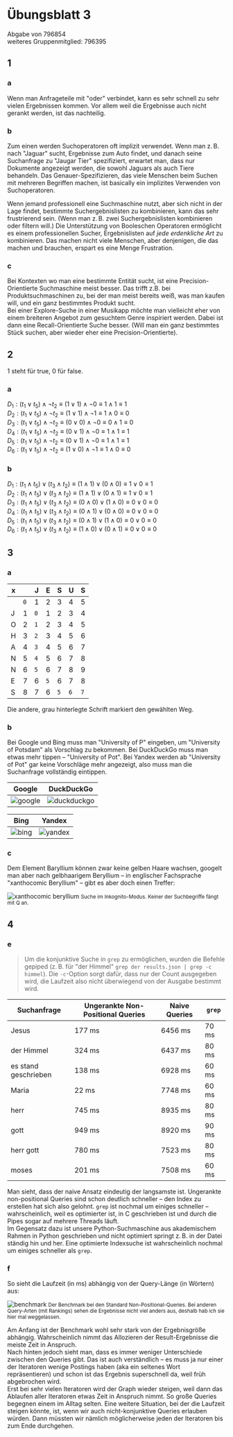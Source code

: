 # Übungsblatt 3

Abgabe von 796854  
weiteres Gruppenmitglied: 796395

## 1

### a

Wenn man Anfrageteile mit "oder" verbindet, kann es sehr schnell zu sehr vielen Ergebnissen kommen. Vor allem weil die Ergebnisse auch nicht gerankt werden, ist das nachteilig.

### b

Zum einen werden Suchoperatoren oft implizit verwendet. Wenn man z. B. nach "Jaguar" sucht, Ergebnisse zum Auto findet, und danach seine Suchanfrage zu "Jaugar Tier" spezifiziert, erwartet man, dass nur Dokumente angezeigt werden, die sowohl Jaguars als auch Tiere behandeln. Das Genauer-Spezifizieren, das viele Menschen beim Suchen mit mehreren Begriffen machen, ist basically ein implizites Verwenden von Suchoperatoren.

Wenn jemand professionell eine Suchmaschine nutzt, aber sich nicht in der Lage findet, bestimmte Suchergebnislisten zu kombinieren, kann das sehr frustrierend sein. (Wenn man z. B. zwei Suchergebnislisten kombinieren oder filtern will.)
Die Unterstützung von Booleschen Operatoren ermöglicht es einem professionellen Sucher, Ergebnislisten auf *jede erdenkliche Art* zu kombinieren. Das machen nicht viele Menschen, aber denjenigen, die das machen und brauchen, erspart es eine Menge Frustration.

### c

Bei Kontexten wo man eine bestimmte Entität sucht, ist eine Precision-Orientierte Suchmaschine meist besser. Das trifft z.B. bei Produktsuchmaschinen zu, bei der man meist bereits weiß, was man kaufen will, und ein ganz bestimmtes Produkt sucht.  
Bei einer Explore-Suche in einer Musikapp möchte man vielleicht eher von einem breiteren Angebot zum gesuchtem Genre inspiriert werden. Dabei ist dann eine Recall-Orientierte Suche besser. (Will man ein ganz bestimmtes Stück suchen, aber wieder eher eine Precision-Orientierte).

## 2

$1$ steht für $\text{true}$, $0$ für $\text{false}$.

### a

$D_1: (t_1 \lor t_5) \land \neg t_2 \equiv
(1 \lor 1) \land \neg 0 \equiv
1 \land 1 \equiv
1$  
$D_2: (t_1 \lor t_5) \land \neg t_2 \equiv
(1 \lor 1) \land \neg 1 \equiv
1 \land 0 \equiv
0$  
$D_3: (t_1 \lor t_5) \land \neg t_2 \equiv
(0 \lor 0) \land \neg 0 \equiv
0 \land 1 \equiv
0$  
$D_4: (t_1 \lor t_5) \land \neg t_2 \equiv
(0 \lor 1) \land \neg 0 \equiv
1 \land 1 \equiv
1$  
$D_5: (t_1 \lor t_5) \land \neg t_2 \equiv
(0 \lor 1) \land \neg 0 \equiv
1 \land 1 \equiv
1$  
$D_6: (t_1 \lor t_5) \land \neg t_2 \equiv
(1 \lor 0) \land \neg 1 \equiv
1 \land 0 \equiv
0$

### b

$D_1: (t_1 \land t_5) \lor (t_3 \land t_2) \equiv
(1 \land 1) \lor (0 \land 0) \equiv
1 \lor 0 \equiv
1$  
$D_2: (t_1 \land t_5) \lor (t_3 \land t_2) \equiv
(1 \land 1) \lor (0 \land 1) \equiv
1 \lor 0 \equiv
1$  
$D_3: (t_1 \land t_5) \lor (t_3 \land t_2) \equiv
(0 \land 0) \lor (1 \land 0) \equiv
0 \lor 0 \equiv
0$  
$D_4: (t_1 \land t_5) \lor (t_3 \land t_2) \equiv
(0 \land 1) \lor (0 \land 0) \equiv
0 \lor 0 \equiv
0$  
$D_5: (t_1 \land t_5) \lor (t_3 \land t_2) \equiv
(0 \land 1) \lor (1 \land 0) \equiv
0 \lor 0 \equiv
0$  
$D_6: (t_1 \land t_5) \lor (t_3 \land t_2) \equiv
(1 \land 0) \lor (0 \land 1) \equiv
0 \lor 0 \equiv
0$  

## 3

### a

| x   |     | J   | E   | S   | U   | S   |
| --- | --- | --- | --- | --- | --- | --- |
|     | `0` | 1   | 2   | 3   | 4   | 5   |
| J   | 1   | `0` | 1   | 2   | 3   | 4   |
| O   | 2   | `1` | 2   | 3   | 4   | 5   |
| H   | 3   | `2` | 3   | 4   | 5   | 6   |
| A   | 4   | `3` | 4   | 5   | 6   | 7   |
| N   | 5   | `4` | 5   | 6   | 7   | 8   |
| N   | 6   | `5` | 6   | 7   | 8   | 9   |
| E   | 7   | 6   | `5` | 6   | 7   | 8   |
| S   | 8   | 7   | 6   | `5` | `6` | `7` |

Die andere, grau hinterlegte Schrift markiert den gewählten Weg.

### b

Bei Google und Bing muss man "University of P" eingeben, um "University of Potsdam" als Vorschlag zu bekommen.
Bei DuckDuckGo muss man etwas mehr tippen – "University of Pot".
Bei Yandex werden ab "University of Pot" gar keine Vorschläge mehr angezeigt, also muss man die Suchanfrage vollständig eintippen.

| Google                | DuckDuckGo                    |
| --------------------- | ----------------------------- |
| ![google](google.jpg) | ![duckduckgo](duckduckgo.jpg) |

| Bing              | Yandex                |
| ----------------- | --------------------- |
| ![bing](bing.jpg) | ![yandex](yandex.jpg) |

### c

Dem Element Baryllium können zwar keine gelben Haare wachsen, googelt man aber nach gelbhaarigem Beryllium – in englischer Fachsprache "xanthocomic Beryllium" – gibt es aber doch einen Treffer:

![xanthocomic beryllium](xanthocomic_beryllium.png)
<small>Suche im Inkognito-Modus. Keiner der Suchbegriffe fängt mit Q an.</small>

## 4

### e

> Um die konjunktive Suche in `grep` zu ermöglichen, wurden die Befehle gepiped (z. B. für "der Himmel" `grep der results.json | grep -c himmel`). Die `-c`-Option sorgt dafür, dass nur der Count ausgegeben wird, die Laufzeit also nicht überwiegend von der Ausgabe bestimmt wird.

| Suchanfrage          | Ungerankte Non-Positional Queries | Naive Queries | `grep` |
| -------------------- | --------------------------------- | ------------- | ------ |
| Jesus                | 177 ms                            | 6456 ms       | 70 ms  |
| der Himmel           | 324 ms                            | 6437 ms       | 80 ms  |
| es stand geschrieben | 138 ms                            | 6928 ms       | 60 ms  |
| Maria                | 22 ms                             | 7748 ms       | 60 ms  |
| herr                 | 745 ms                            | 8935 ms       | 80 ms  |
| gott                 | 949 ms                            | 8920 ms       | 90 ms  |
| herr gott            | 780 ms                            | 7523 ms       | 80 ms  |
| moses                | 201 ms                            | 7508 ms       | 60 ms  |

Man sieht, dass der naive Ansatz eindeutig der langsamste ist.
Ungerankte non-positional Queries sind schon deutlich schneller – den Index zu erstellen hat sich also gelohnt.
`grep` ist nochmal um einiges schneller – wahrscheinlich, weil es optimierter ist, in C geschrieben ist und durch die Pipes sogar auf mehrere Threads läuft.  
Im Gegensatz dazu ist unsere Python-Suchmaschine aus akademischem Rahmen in Python geschrieben und nicht optimiert springt z. B. in der Datei ständig hin und her.
Eine optimierte Indexsuche ist wahrscheinlich nochmal um einiges schneller als `grep`.

### f

So sieht die Laufzeit (in ms) abhängig von der Query-Länge (in Wörtern) aus:

![benchmark](benchmark.png)
<small>Der Benchmark bei den Standard Non-Positional-Queries. Bei anderen Query-Arten (mit Rankings) sehen die Ergebnisse nicht viel anders aus, deshalb hab ich sie hier mal weggelassen.</small>

Am Anfang ist der Benchmark wohl sehr stark von der Ergebnisgröße abhängig. Wahrscheinlich nimmt das Allozieren der Result-Ergebnisse die meiste Zeit in Anspruch.  
Nach hinten jedoch sieht man, dass es immer weniger Unterschiede zwischen den Queries gibt. Das ist auch verständlich – es muss ja nur einer der Iteratoren wenige Postings haben (aka ein seltenes Wort repräsentieren) und schon ist das Ergebnis superschnell da, weil früh abgebrochen wird.  
Erst bei sehr vielen Iteratoren wird der Graph wieder steigen, weil dann das Ablaufen aller Iteratoren etwas Zeit in Anspruch nimmt. So große Queries begegnen einem im Alltag selten. Eine weitere Situation, bei der die Laufzeit steigen könnte, ist, wenn wir auch nicht-konjunktive Queries erlauben würden. Dann müssten wir nämlich möglicherweise jeden der Iteratoren bis zum Ende durchgehen. 
